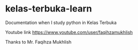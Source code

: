 # kelas-terbuka-learn
Documentation when I study python in Kelas Terbuka

Youtube link https://www.youtube.com/user/faqihzamukhlish

Thanks to Mr. Faqihza Mukhlish